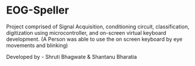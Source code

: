 # EOG-Speller

Project comprised of Signal Acquisition, conditioning circuit, classification, digitization using microcontroller, and on-screen virtual keyboard development. (A Person was able to use the on screen keyboard by eye movements and blinking) 

Developed by - Shruti Bhagwate & Shantanu Bharatia
